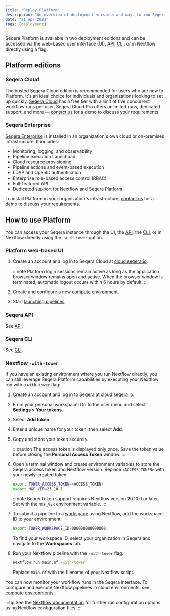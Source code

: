 ```yaml
---
title: "Deploy Platform"
description: "An overview of deployment versions and ways to run Seqera Platform."
date: "21 Apr 2023"
tags: [deployment]
---
```


Seqera Platform is available in two deployment editions and can be accessed via the web-based user interface (UI), [API](../api/overview), [CLI](../cli/overview), or in Nextflow directly using a flag.

## Platform editions

### Seqera Cloud

The hosted Seqera Cloud edition is recommended for users who are new to Platform. It's an ideal choice for individuals and organizations looking to set up quickly. [Seqera Cloud](https://cloud.seqera.io) has a free tier with a limit of five concurrent workflow runs per user. Seqera Cloud Pro offers unlimited runs, dedicated support, and more — [contact us](https://cloud.seqera.io/demo/) for a demo to discuss your requirements.

### Seqera Enterprise

[Seqera Enterprise](https://docs.seqera.io/platform-enterprise/latest/enterprise/overview) is installed in an organization's own cloud or on-premises infrastructure. It includes:

- Monitoring, logging, and observability
- Pipeline execution Launchpad
- Cloud resource provisioning
- Pipeline actions and event-based execution
- LDAP and OpenID authentication
- Enterprise role-based access control (RBAC)
- Full-featured API
- Dedicated support for Nextflow and Seqera Platform

To install Platform in your organization's infrastructure, [contact us](https://cloud.seqera.io/demo/) for a demo to discuss your requirements.

## How to use Platform

You can access your Seqera instance through the UI, the [API](../api/overview), the [CLI](../cli/overview), or in Nextflow directly using the `-with-tower` option.

### Platform web-based UI

1. Create an account and log in to Seqera Cloud at [cloud.seqera.io](https://cloud.seqera.io).

   :::note
   Platform login sessions remain active as long as the application browser window remains open and active. When the browser window is terminated, automatic logout occurs within 6 hours by default.
   :::

2. Create and configure a new [compute environment](../compute-envs/overview).
3. Start [launching pipelines](../launch/launchpad).

### Seqera API

See [API](../api/overview).

### Seqera CLI

See [CLI](../cli/overview).

### Nextflow `-with-tower`

If you have an existing environment where you run Nextflow directly, you can still leverage Seqera Platform capabilities by executing your Nextflow run with a `with-tower` flag:

1. Create an account and log in to Seqera at [cloud.seqera.io](https://cloud.seqera.io).
2. From your personal workspace: Go to the user menu and select **Settings > Your tokens**.
3. Select **Add token**.
4. Enter a unique name for your token, then select **Add**.
5. Copy and store your token securely.

    :::caution
    The access token is displayed only once. Save the token value before closing the **Personal Access Token** window.
    :::

6. Open a terminal window and create environment variables to store the Seqera access token and Nextflow version. Replace `<ACCESS TOKEN>` with your newly-created token.

    ```bash
    export TOWER_ACCESS_TOKEN=<ACCESS_TOKEN>
    export NXF_VER=23.10.1
    ```

    :::note
    Bearer token support requires Nextflow version 20.10.0 or later. Set with the `NXF_VER` environment variable.
    :::

7. To submit a pipeline to a [workspace](../orgs-and-teams/workspace-management) using Nextflow, add the workspace ID to your environment:

    ```bash
    export TOWER_WORKSPACE_ID=000000000000000
    ```

    To find your workspace ID, select your organization in Seqera and navigate to the **Workspaces** tab.

8. Run your Nextflow pipeline with the `-with-tower` flag:

    ```bash
    nextflow run main.nf -with-tower
    ```

    Replace `main.nf` with the filename of your Nextflow script.

You can now monitor your workflow runs in the Seqera interface. To configure and execute Nextflow pipelines in cloud environments, see [compute environments](../compute-envs/overview).

:::tip
See the [Nextflow documentation](https://www.nextflow.io/docs/latest/config.html?highlight=tower#scope-tower) for further run configuration options using Nextflow configuration files.
:::
